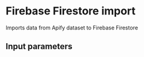 # Firebase Firestore import

Imports data from Apify dataset to Firebase Firestore

## Input parameters

